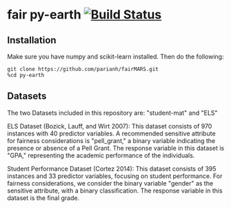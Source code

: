 fair py-earth [![Build Status](https://travis-ci.org/scikit-learn-contrib/py-earth.png?branch=master)](https://travis-ci.org/scikit-learn-contrib/py-earth?branch=master)
========

## Installation

Make sure you have numpy and scikit-learn installed.  Then do the following:

```
git clone https://github.com/parianh/fairMARS.git
%cd py-earth
```

## Datasets
The two  Datasets included in this repository are: "student-mat" and "ELS"

ELS Dataset (Bozick, Lauff, and Wirt 2007):
This dataset consists of 970 instances with 40 predictor variables. A recommended sensitive attribute for fairness considerations is "pell_grant," a binary variable indicating the presence or absence of a Pell Grant. The response variable in this dataset is "GPA," representing the academic performance of the individuals.

Student Performance Dataset (Cortez 2014):
This dataset consists of 395 instances and 33 predictor variables, focusing on student performance. For fairness considerations, we consider the binary variable "gender" as the sensitive attribute, with a binary classification. The response variable in this dataset is the final grade.
